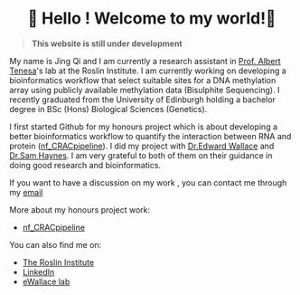# <div align="center">👋 Hello ! Welcome to my world!👋 </div>

>**This website is still under development**

My name is Jing Qi and I am currently a research assistant in [Prof. Albert Tenesa](https://www.ed.ac.uk/profile/albert-tenesa)'s lab at the Roslin Institute. I am currently working on developing a bioinformatics workflow that select suitable sites for a DNA methylation array using publicly available methylation data (Bisulphite Sequencing). I recently graduated from the University of Edinburgh holding a bachelor degree in BSc (Hons) Biological Sciences (Genetics).
 
I first started Github for my honours project which is about developing a better bioinformatics workflow to quantify the interaction between RNA and protein ([nf_CRACpipeline](https://github.com/JingQiChong/nf_CRACpipeline)). I did my project with [Dr.Edward Wallace](https://ewallace.github.io/team/edward-wallace) and [Dr.Sam Haynes](https://ewallace.github.io/team/samuel-haynes). I am very grateful to both of them on their guidance in doing good research and bioinformatics.

If you want to have a discussion on my work , you can contact me through my [email](jchong@ed.ac.uk)

More about my honours project work:
 - [nf_CRACpipeline](https://github.com/JingQiChong/nf_CRACpipeline)

You can also find me on: 
  - [The Roslin Institute](https://www.ed.ac.uk/profile/jing-qi-chong)
  - [LinkedIn](https://www.linkedin.com/in/chong-jing-qi-2b0a7919a/)
  - [eWallace lab](https://ewallace.github.io/team/jingqi-chong)

